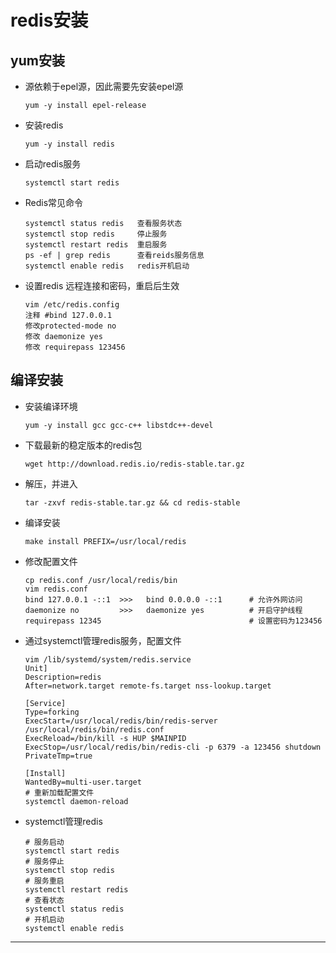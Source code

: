 # redis安装

## yum安装

- 源依赖于epel源，因此需要先安装epel源

  ```shell
  yum -y install epel-release
  ```

- 安装redis

  ```shell
  yum -y install redis
  ```

- 启动redis服务

  ```shell
  systemctl start redis
  ```

- Redis常见命令

  ```shell
  systemctl status redis   查看服务状态
  systemctl stop redis     停止服务
  systemctl restart redis  重启服务
  ps -ef | grep redis      查看reids服务信息
  systemctl enable redis   redis开机启动
  ```

- 设置redis 远程连接和密码，重启后生效

  ```
  vim /etc/redis.config
  注释 #bind 127.0.0.1
  修改protected-mode no
  修改 daemonize yes
  修改 requirepass 123456
  ```

## 编译安装

- 安装编译环境

  ```shell
  yum -y install gcc gcc-c++ libstdc++-devel
  ```

- 下载最新的稳定版本的redis包

  ```shell
  wget http://download.redis.io/redis-stable.tar.gz
  ```

- 解压，并进入

  ```shell
  tar -zxvf redis-stable.tar.gz && cd redis-stable
  ```

- 编译安装

  ```shell
  make install PREFIX=/usr/local/redis
  ```

- 修改配置文件

  ```
  cp redis.conf /usr/local/redis/bin 
  vim redis.conf
  bind 127.0.0.1 -::1  >>>   bind 0.0.0.0 -::1      # 允许外网访问
  daemonize no         >>>   daemonize yes          # 开启守护线程
  requirepass 12345                                 # 设置密码为123456
  ```

- 通过systemctl管理redis服务，配置文件

  ```
  vim /lib/systemd/system/redis.service
  Unit]
  Description=redis
  After=network.target remote-fs.target nss-lookup.target
  
  [Service]
  Type=forking
  ExecStart=/usr/local/redis/bin/redis-server /usr/local/redis/bin/redis.conf
  ExecReload=/bin/kill -s HUP $MAINPID
  ExecStop=/usr/local/redis/bin/redis-cli -p 6379 -a 123456 shutdown
  PrivateTmp=true
  
  [Install]
  WantedBy=multi-user.target
  # 重新加载配置文件
  systemctl daemon-reload
  ```

- systemctl管理redis

  ```shell
  # 服务启动
  systemctl start redis    
  # 服务停止
  systemctl stop redis
  # 服务重启
  systemctl restart redis
  # 查看状态
  systemctl status redis
  # 开机启动
  systemctl enable redis
  ```

----
